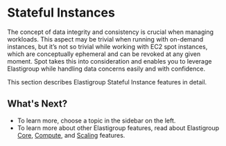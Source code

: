 # Stateful Instances

The concept of data integrity and consistency is crucial when managing workloads. This aspect may be trivial when running with on-demand instances, but it’s not so trivial while working with EC2 spot instances, which are conceptually ephemeral and can be revoked at any given moment. Spot takes this into consideration and enables you to leverage Elastigroup while handling data concerns easily and with confidence.

This section describes Elastigroup Stateful Instance features in detail.

## What's Next?

- To learn more, choose a topic in the sidebar on the left.
- To learn more about other Elastigroup features, read about Elastigroup [Core](elastigroup/features/core-features/), [Compute](elastigroup/features/compute/), and [Scaling](elastigroup/features/scaling/) features.
